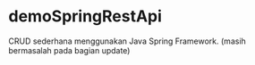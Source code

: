 # demoSpringRestApi
CRUD sederhana menggunakan Java Spring Framework. (masih bermasalah pada bagian update)
